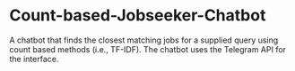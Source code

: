 # Count-based-Jobseeker-Chatbot

A chatbot that finds the closest matching jobs for a supplied query using count based methods (i.e., TF-IDF). 
The chatbot uses the Telegram API for the interface.
